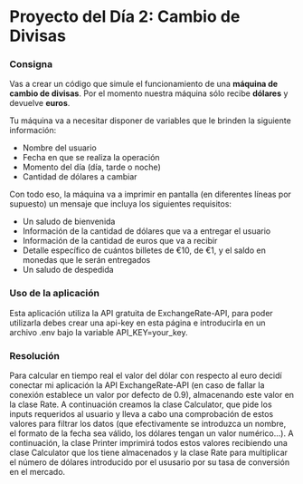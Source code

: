 # Proyecto del Día 2: Cambio de Divisas

### Consigna
Vas a crear un código que simule el funcionamiento de una **máquina de cambio de divisas**. Por el momento nuestra máquina sólo recibe **dólares** y devuelve **euros**.

Tu máquina va a necesitar disponer de variables que le brinden la siguiente información:
- Nombre del usuario
- Fecha en que se realiza la operación
- Momento del día (día, tarde o noche)
- Cantidad de dólares a cambiar

Con todo eso, la máquina va a imprimir en pantalla (en diferentes líneas por supuesto) un mensaje que incluya los siguientes requisitos:

- Un saludo de bienvenida
- Información de la cantidad de dólares que va a entregar el usuario
- Información de la cantidad de euros que va a recibir
- Detalle específico de cuántos billetes de €10, de €1, y el saldo en monedas que le serán entregados
- Un saludo de despedida

### Uso de la aplicación

Esta aplicación utiliza la API gratuita de ExchangeRate-API, para poder utilizarla debes crear una api-key en esta página e introducirla en un archivo .env bajo la variable API_KEY=your_key.

### Resolución

Para calcular en tiempo real el valor del dólar con respecto al euro decidí conectar mi aplicación la API ExchangeRate-API (en caso de fallar la conexión establece un valor por defecto de 0.9), almacenando este valor en la clase Rate.
A continuación creamos la clase Calculator, que pide los inputs requeridos al usuario y lleva a cabo una comprobación de estos valores para filtrar los datos (que efectivamente se introduzca un nombre, el formato de la fecha sea válido, los dólares tengan un valor numérico...).
A continuación, la clase Printer imprimirá todos estos valores recibiendo una clase Calculator que los tiene almacenados y la clase Rate para multiplicar el número de dólares introducido por el ususario por su tasa de conversión en el mercado.